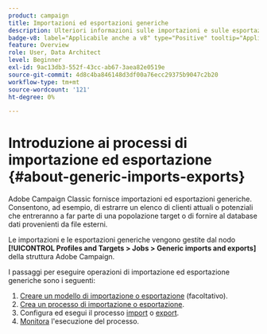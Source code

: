 ```yaml
---
product: campaign
title: Importazioni ed esportazioni generiche
description: Ulteriori informazioni sulle importazioni e sulle esportazioni generiche
badge-v8: label="Applicabile anche a v8" type="Positive" tooltip="Applicabile anche a Campaign v8"
feature: Overview
role: User, Data Architect
level: Beginner
exl-id: 9ac13db3-552f-43cc-ab67-3aea82e0519e
source-git-commit: 4d8c4ba846148d3df00a76ecc29375b9047c2b20
workflow-type: tm+mt
source-wordcount: '121'
ht-degree: 0%

---
```


# Introduzione ai processi di importazione ed esportazione {#about-generic-imports-exports}



Adobe Campaign Classic fornisce importazioni ed esportazioni generiche. Consentono, ad esempio, di estrarre un elenco di clienti attuali o potenziali che entreranno a far parte di una popolazione target o di fornire al database dati provenienti da file esterni.

Le importazioni e le esportazioni generiche vengono gestite dal nodo **[!UICONTROL Profiles and Targets > Jobs > Generic imports and exports]** della struttura Adobe Campaign.

I passaggi per eseguire operazioni di importazione ed esportazione generiche sono i seguenti:

1. [Creare un modello di importazione o esportazione](../../platform/using/creating-import-export-templates.md) (facoltativo).
1. [Crea un processo di importazione o esportazione](../../platform/using/creating-import-export-jobs.md).
1. Configura ed esegui il processo [import](../../platform/using/executing-import-jobs.md) o [export](../../platform/using/executing-export-jobs.md).
1. [Monitora](../../platform/using/monitoring-jobs-execution.md) l&#39;esecuzione del processo.
